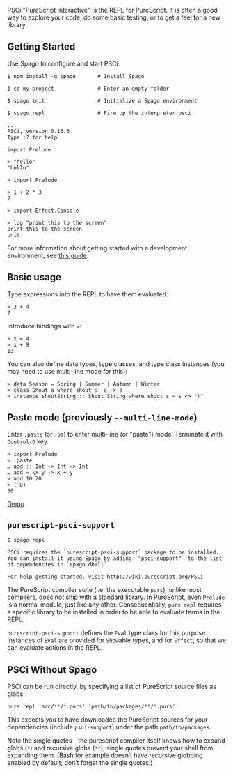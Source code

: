 PSCi "PureScript Interactive" is the REPL for PureScript. It is often a good way to explore your code, do some basic testing, or to get a feel for a new library.

## Getting Started

Use Spago to configure and start PSCi:

```text
$ npm install -g spago       # Install Spago

$ cd my-project              # Enter an empty folder

$ spago init                 # Initialize a Spago environment

$ spago repl                 # Fire up the interpreter psci

...
PSCi, version 0.13.6
Type :? for help

import Prelude

> "hello"
"hello"

> import Prelude

> 1 + 2 * 3
7

> import Effect.Console

> log "print this to the screen"
print this to the screen
unit
```

For more information about getting started with a development environment, see [this guide](http://www.purescript.org/learn/getting-started/).

## Basic usage

Type expressions into the REPL to have them evaluated:

    > 3 + 4
    7

Introduce bindings with `=`:

    > x = 4
    > x + 9
    13

You can also define data types, type classes, and type class instances (you may need to use multi-line mode for this):

    > data Season = Spring | Summer | Autumn | Winter
    > class Shout a where shout :: a -> a
    > instance shoutString :: Shout String where shout s = s <> "!"

## Paste mode (previously `--multi-line-mode`)

Enter `:paste` (or `:pa`) to enter multi-line (or "paste") mode. Terminate it with `Control-D` key.

```
> import Prelude
> :paste
… add :: Int -> Int -> Int
… add = \x y -> x + y
> add 10 20
> (^D)
30
```

[Demo](https://asciinema.org/a/0y56unmja6fqire01x20zb5xx)

## `purescript-psci-support`

```text
$ spago repl

PSCi requires the `purescript-psci-support` package to be installed.
You can install it using Spago by adding `"psci-support"` to the list of dependencies in `spago.dhall`.

For help getting started, visit http://wiki.purescript.org/PSCi
```

The PureScript compiler suite (i.e. the executable `purs`), unlike most compilers, does not ship with a standard library. In PureScript, even `Prelude` is a normal module, just like any other. Consequentially, `purs repl` requires a specific library to be installed in order to be able to evaluate terms in the REPL.

`purescript-psci-support` defines the `Eval` type class for this purpose. Instances of `Eval` are provided for `Show`able types, and for `Effect`, so that we can evaluate actions in the REPL.

## PSCi Without Spago

PSCi can be run directly, by specifying a list of PureScript source files as globs:

    purs repl 'src/**/*.purs' 'path/to/packages/**/*.purs'

This expects you to have downloaded the PureScript sources for your dependencies (include `psci-support`) under the path `path/to/packages`.

Note the single quotes—the purescript compiler itself knows how to expand globs (`*`) and recursive globs (`**`), single quotes prevent your shell from expanding them. (Bash for example doesn’t have recursive globbing enabled by default; don’t forget the single quotes.)

